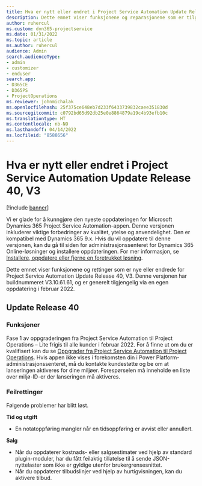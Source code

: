 ```yaml
---
title: Hva er nytt eller endret i Project Service Automation Update Release 40, V3
description: Dette emnet viser funksjonene og reparasjonene som er tilgjengelige i Microsoft Dynamics 365 Project Service Automation-oppdateringsutgivelsen 40, V3.
author: ruhercul
ms.custom: dyn365-projectservice
ms.date: 01/31/2022
ms.topic: article
ms.author: ruhercul
audience: Admin
search.audienceType:
- admin
- customizer
- enduser
search.app:
- D365CE
- D365PS
- ProjectOperations
ms.reviewer: johnmichalak
ms.openlocfilehash: 25f375ce648eb7d233f6433739832caee351830d
ms.sourcegitcommit: c0792bd65d92db25e0e8864879a19c4b93efb10c
ms.translationtype: HT
ms.contentlocale: nb-NO
ms.lasthandoff: 04/14/2022
ms.locfileid: "8588656"
---
```

# <a name="whats-new-or-changed-in-project-service-automation-update-release-40-v3"></a>Hva er nytt eller endret i Project Service Automation Update Release 40, V3

[!include [banner](../includes/psa-now-project-operations.md)]

Vi er glade for å kunngjøre den nyeste oppdateringen for Microsoft Dynamics 365 Project Service Automation-appen. Denne versjonen inkluderer viktige forbedringer av kvalitet, ytelse og anvendelighet. Den er kompatibel med Dynamics 365 9.x. Hvis du vil oppdatere til denne versjonen, kan du gå til siden for administrasjonssenteret for Dynamics 365 Online-løsninger og installere oppdateringen. For mer informasjon, se [Installere, oppdatere eller fjerne en foretrukket løsning](/power-platform/admin/install-remove-preferred-solution).

Dette emnet viser funksjonene og rettinger som er nye eller endrede for Project Service Automation Update Release 40, V3. Denne versjonen har buildnummeret V3.10.61.61, og er generelt tilgjengelig via en egen oppdatering i februar 2022.

## <a name="update-release-40"></a>Update Release 40

### <a name="features"></a>Funksjoner
Fase 1 av oppgraderingen fra Project Service Automation til Project Operations – Lite frigis til alle kunder i februar 2022. For å finne ut om du er kvalifisert kan du se [Oppgrader fra Project Service Automation til Project Operations](upgrade-project-operations-non-stocked.md). Hvis appen ikke vises i forekomsten din i Power Platform-administrasjonssenteret, må du kontakte kundestøtte og be om at lanseringen aktiveres for dine miljøer. Forespørselen må inneholde en liste over miljø-ID-er der lanseringen må aktiveres.

### <a name="bug-fixes"></a>Feilrettinger

Følgende problemer har blitt løst.

**Tid og utgift**
- En notatoppføring mangler når en tidsoppføring er avvist eller annullert. 

**Salg**

- Når du oppdaterer kostnads- eller salgsestimater ved hjelp av standard plugin-moduler, har du fått feilaktig tillatelse til å sende JSON-nyttelaster som ikke er gyldige utenfor brukergrensesnittet.
- Når du oppdaterer tilbudslinjer ved hjelp av hurtigvisningen, kan du aktivere tilbud.
